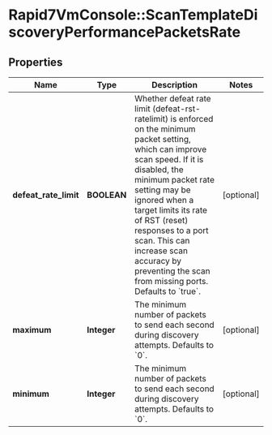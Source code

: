 # Rapid7VmConsole::ScanTemplateDiscoveryPerformancePacketsRate

## Properties
Name | Type | Description | Notes
------------ | ------------- | ------------- | -------------
**defeat_rate_limit** | **BOOLEAN** | Whether defeat rate limit (defeat-rst-ratelimit) is enforced on the minimum packet setting, which can improve scan speed. If it is disabled, the minimum packet rate setting may be ignored when a target limits its rate of RST (reset) responses to a port scan. This can increase scan accuracy by preventing the scan from missing ports. Defaults to &#x60;true&#x60;. | [optional] 
**maximum** | **Integer** | The minimum number of packets to send each second during discovery attempts. Defaults to &#x60;0&#x60;. | [optional] 
**minimum** | **Integer** | The minimum number of packets to send each second during discovery attempts. Defaults to &#x60;0&#x60;. | [optional] 


